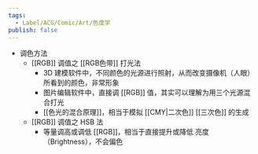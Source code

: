 ```yaml
---
tags:
  - Label/ACG/Comic/Art/色度学
publish: false
---
```


- 调色方法
    - [[RGB]] 调值之 [[RGB色带]] 打光法
        - 3D 建模软件中，不同颜色的光源进行照射，从而改变摄像机（人眼）所看到的颜色，非常形象
        - 图片编辑软件中，直接调 [[RGB]] 值，其实可以理解为用三个光源混合打光
        - [[色光的混合原理]]，相当于模拟 [[CMY|二次色]] [[三次色]] 的生成
    - [[RGB]] 调值之 HSB 法
        - 等量调高或调低 [[RGB]]，相当于直接提升或降低 亮度（Brightness），不会偏色
